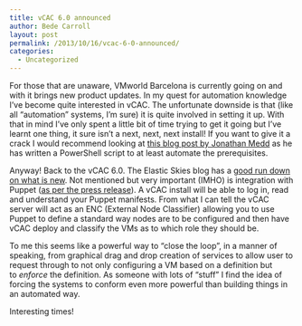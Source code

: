 ```yaml
---
title: vCAC 6.0 announced
author: Bede Carroll
layout: post
permalink: /2013/10/16/vcac-6-0-announced/
categories:
  - Uncategorized
---
```

For those that are unaware, VMworld Barcelona is currently going on and with it brings new product updates. In my quest for automation knowledge I&#8217;ve become quite interested in vCAC. The unfortunate downside is that (like all &#8220;automation&#8221; systems, I&#8217;m sure) it is quite involved in setting it up. With that in mind I&#8217;ve only spent a little bit of time trying to get it going but I&#8217;ve learnt one thing, it sure isn&#8217;t a next, next, next install! If you want to give it a crack I would recommend looking at <a href="http://www.jonathanmedd.net/2013/09/automating-the-pre-requisites-for-vcac-5-2.html" target="_blank">this blog post by Jonathan Medd</a> as he has written a PowerShell script to at least automate the prerequisites.

Anyway! Back to the vCAC 6.0. The Elastic Skies blog has a <a href="http://elasticskies.com/vcac-6-0-announced/" target="_blank">good run down on what is new</a>. Not mentioned but very important (IMHO) is integration with Puppet (<a href="https://puppetlabs.com/about/press-releases/puppet-labs-announces-enhanced-integration-vmware-vcloud-automation-center-6" target="_blank">as per the press release</a>). A vCAC install will be able to log in, read and understand your Puppet manifests. From what I can tell the vCAC server will act as an ENC (External Node Classifier) allowing you to use Puppet to define a standard way nodes are to be configured and then have vCAC deploy and classify the VMs as to which role they should be.

To me this seems like a powerful way to &#8220;close the loop&#8221;, in a manner of speaking, from graphical drag and drop creation of services to allow user to request through to not only configuring a VM based on a definition but to *enforce* the definition. As someone with lots of &#8220;stuff&#8221; I find the idea of forcing the systems to conform even more powerful than building things in an automated way.

Interesting times!

&nbsp;